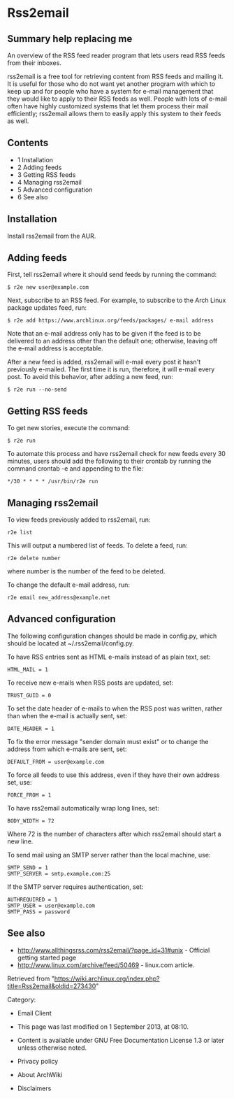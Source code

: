 Rss2email
=========

  Summary help replacing me
  -----------------------------------------------------------------------------------------------
  An overview of the RSS feed reader program that lets users read RSS feeds from their inboxes.

rss2email is a free tool for retrieving content from RSS feeds and
mailing it. It is useful for those who do not want yet another program
with which to keep up and for people who have a system for e-mail
management that they would like to apply to their RSS feeds as well.
People with lots of e-mail often have highly customized systems that let
them process their mail efficiently; rss2email allows them to easily
apply this system to their feeds as well.

Contents
--------

-   1 Installation
-   2 Adding feeds
-   3 Getting RSS feeds
-   4 Managing rss2email
-   5 Advanced configuration
-   6 See also

Installation
------------

Install rss2email from the AUR.

Adding feeds
------------

First, tell rss2email where it should send feeds by running the command:

    $ r2e new user@example.com

Next, subscribe to an RSS feed. For example, to subscribe to the Arch
Linux package updates feed, run:

    $ r2e add https://www.archlinux.org/feeds/packages/ e-mail address

Note that an e-mail address only has to be given if the feed is to be
delivered to an address other than the default one; otherwise, leaving
off the e-mail address is acceptable.

After a new feed is added, rss2email will e-mail every post it hasn't
previously e-mailed. The first time it is run, therefore, it will e-mail
every post. To avoid this behavior, after adding a new feed, run:

    $ r2e run --no-send

Getting RSS feeds
-----------------

To get new stories, execute the command:

    $ r2e run

To automate this process and have rss2email check for new feeds every 30
minutes, users should add the following to their crontab by running the
command crontab -e and appending to the file:

    */30 * * * * /usr/bin/r2e run

Managing rss2email
------------------

To view feeds previously added to rss2email, run:

    r2e list

This will output a numbered list of feeds. To delete a feed, run:

    r2e delete number

where number is the number of the feed to be deleted.

To change the default e-mail address, run:

    r2e email new_address@example.net

Advanced configuration
----------------------

The following configuration changes should be made in config.py, which
should be located at ~/.rss2email/config.py.

To have RSS entries sent as HTML e-mails instead of as plain text, set:

    HTML_MAIL = 1

To receive new e-mails when RSS posts are updated, set:

    TRUST_GUID = 0

To set the date header of e-mails to when the RSS post was written,
rather than when the e-mail is actually sent, set:

    DATE_HEADER = 1

To fix the error message "sender domain must exist" or to change the
address from which e-mails are sent, set:

    DEFAULT_FROM = user@example.com

To force all feeds to use this address, even if they have their own
address set, use:

    FORCE_FROM = 1

To have rss2email automatically wrap long lines, set:

    BODY_WIDTH = 72

Where 72 is the number of characters after which rss2email should start
a new line.

To send mail using an SMTP server rather than the local machine, use:

    SMTP_SEND = 1
    SMTP_SERVER = smtp.example.com:25

If the SMTP server requires authentication, set:

    AUTHREQUIRED = 1
    SMTP_USER = user@example.com
    SMTP_PASS = password

See also
--------

-   http://www.allthingsrss.com/rss2email/?page_id=31#unix - Official
    getting started page
-   http://www.linux.com/archive/feed/50469 - linux.com article.

Retrieved from
"https://wiki.archlinux.org/index.php?title=Rss2email&oldid=273430"

Category:

-   Email Client

-   This page was last modified on 1 September 2013, at 08:10.
-   Content is available under GNU Free Documentation License 1.3 or
    later unless otherwise noted.
-   Privacy policy
-   About ArchWiki
-   Disclaimers

